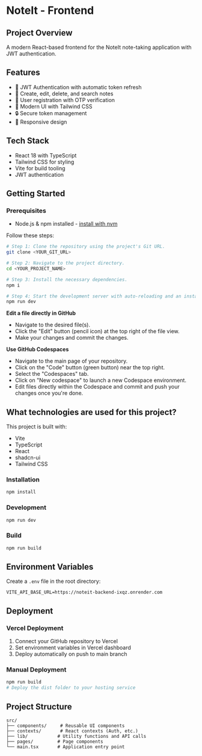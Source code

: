 # NoteIt - Frontend

## Project Overview

A modern React-based frontend for the NoteIt note-taking application with JWT authentication.

## Features

- 🔐 JWT Authentication with automatic token refresh
- 📝 Create, edit, delete, and search notes
- 👤 User registration with OTP verification
- 🎨 Modern UI with Tailwind CSS
- 🔒 Secure token management
- 📱 Responsive design

## Tech Stack

- React 18 with TypeScript
- Tailwind CSS for styling
- Vite for build tooling
- JWT authentication

## Getting Started

### Prerequisites

- Node.js & npm installed - [install with nvm](https://github.com/nvm-sh/nvm#installing-and-updating)

Follow these steps:

```sh
# Step 1: Clone the repository using the project's Git URL.
git clone <YOUR_GIT_URL>

# Step 2: Navigate to the project directory.
cd <YOUR_PROJECT_NAME>

# Step 3: Install the necessary dependencies.
npm i

# Step 4: Start the development server with auto-reloading and an instant preview.
npm run dev
```

**Edit a file directly in GitHub**

- Navigate to the desired file(s).
- Click the "Edit" button (pencil icon) at the top right of the file view.
- Make your changes and commit the changes.

**Use GitHub Codespaces**

- Navigate to the main page of your repository.
- Click on the "Code" button (green button) near the top right.
- Select the "Codespaces" tab.
- Click on "New codespace" to launch a new Codespace environment.
- Edit files directly within the Codespace and commit and push your changes once you're done.

## What technologies are used for this project?

This project is built with:

- Vite
- TypeScript
- React
- shadcn-ui
- Tailwind CSS

### Installation

```bash
npm install
```

### Development

```bash
npm run dev
```

### Build

```bash
npm run build
```

## Environment Variables

Create a `.env` file in the root directory:

```
VITE_API_BASE_URL=https://noteit-backend-ixqz.onrender.com
```

## Deployment

### Vercel Deployment

1. Connect your GitHub repository to Vercel
2. Set environment variables in Vercel dashboard
3. Deploy automatically on push to main branch

### Manual Deployment

```bash
npm run build
# Deploy the dist folder to your hosting service
```

## Project Structure

```
src/
├── components/     # Reusable UI components
├── contexts/       # React contexts (Auth, etc.)
├── lib/           # Utility functions and API calls
├── pages/         # Page components
└── main.tsx       # Application entry point
```
